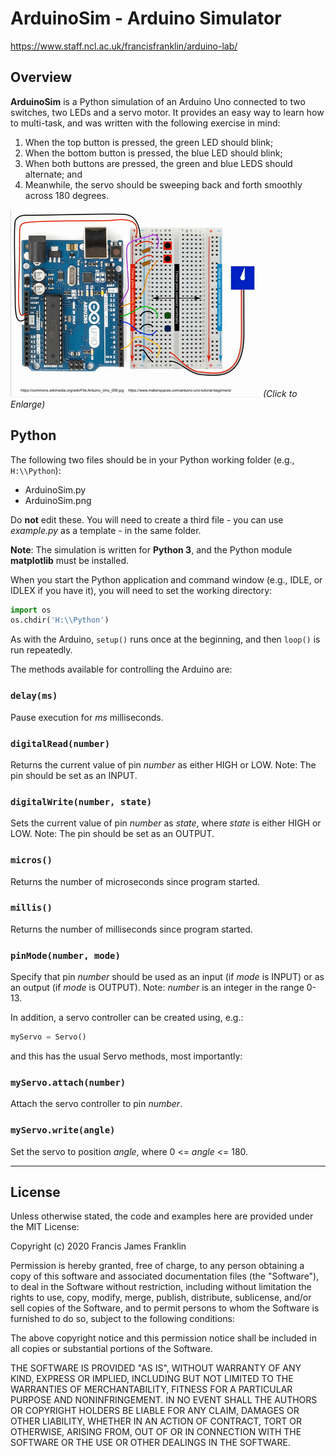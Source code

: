 ArduinoSim - Arduino Simulator
==============================

https://www.staff.ncl.ac.uk/francisfranklin/arduino-lab/

## Overview

**ArduinoSim** is a Python simulation of an Arduino Uno connected to two switches, two LEDs and a servo motor. It provides an easy way to learn how to multi-task, and was written with the following exercise in mind:

1. When the top button is pressed, the green LED should blink;
2. When the bottom button is pressed, the blue LED should blink;
3. When both buttons are pressed, the green and blue LEDS should alternate; and
4. Meanwhile, the servo should be sweeping back and forth smoothly across 180 degrees.

<a href="images/Demo-800x600.gif"><img style="align:center;" src="images/Demo-400x300.gif"/></a>
_(Click to Enlarge)_

## Python

The following two files should be in your Python working folder (e.g., `H:\\Python`):

- ArduinoSim.py
- ArduinoSim.png

Do **not** edit these. You will need to create a third file - you can use _example.py_ as a template - in the same folder.

**Note**: The simulation is written for **Python 3**, and the Python module **matplotlib** must be installed.

When you start the Python application and command window (e.g., IDLE, or IDLEX if you have it), you will need to set the working directory:
```python
import os
os.chdir('H:\\Python')
```

As with the Arduino, `setup()` runs once at the beginning, and then `loop()` is run repeatedly.

The methods available for controlling the Arduino are:

### `delay(ms)`
Pause execution for *ms* milliseconds.
### `digitalRead(number)`
Returns the current value of pin _number_ as either HIGH or LOW. Note: The pin should be set as an INPUT.
### `digitalWrite(number, state)`
Sets the current value of pin _number_ as _state_, where _state_ is either HIGH or LOW. Note: The pin should be set as an OUTPUT.
### `micros()`
Returns the number of microseconds since program started.
### `millis()`
Returns the number of milliseconds since program started.
### `pinMode(number, mode)`
Specify that pin _number_ should be used as an input (if _mode_ is INPUT) or as an output (if _mode_ is OUTPUT). Note: _number_ is an integer in the range 0-13.

In addition, a servo controller can be created using, e.g.:
```python
myServo = Servo()
```
and this has the usual Servo methods, most importantly:
### `myServo.attach(number)`
Attach the servo controller to pin _number_.
### `myServo.write(angle)`
Set the servo to position _angle_, where 0 <= _angle_ <= 180.

--------

## License

Unless otherwise stated, the code and examples here are
provided under the MIT License:

Copyright (c) 2020 Francis James Franklin

Permission is hereby granted, free of charge, to any person
obtaining a copy of this software and associated
documentation files (the "Software"), to deal in the
Software without restriction, including without limitation
the rights to use, copy, modify, merge, publish,
distribute, sublicense, and/or sell copies of the Software,
and to permit persons to whom the Software is furnished to
do so, subject to the following conditions:

The above copyright notice and this permission notice shall
be included in all copies or substantial portions of the
Software.

THE SOFTWARE IS PROVIDED "AS IS", WITHOUT WARRANTY OF ANY
KIND, EXPRESS OR IMPLIED, INCLUDING BUT NOT LIMITED TO THE
WARRANTIES OF MERCHANTABILITY, FITNESS FOR A PARTICULAR
PURPOSE AND NONINFRINGEMENT. IN NO EVENT SHALL THE AUTHORS
OR COPYRIGHT HOLDERS BE LIABLE FOR ANY CLAIM, DAMAGES OR
OTHER LIABILITY, WHETHER IN AN ACTION OF CONTRACT, TORT OR
OTHERWISE, ARISING FROM, OUT OF OR IN CONNECTION WITH THE
SOFTWARE OR THE USE OR OTHER DEALINGS IN THE SOFTWARE.
